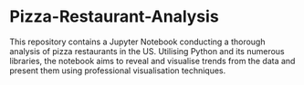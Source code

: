 # Pizza-Restaurant-Analysis
This repository contains a Jupyter Notebook conducting a thorough analysis of pizza restaurants in the US. Utilising Python and its numerous libraries, the notebook aims to reveal and visualise trends from the data and present them using professional visualisation techniques.
